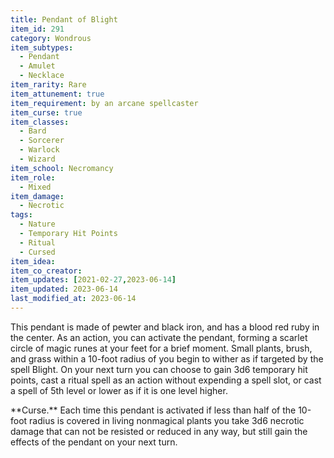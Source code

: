 ```yaml
---
title: Pendant of Blight
item_id: 291
category: Wondrous
item_subtypes:
  - Pendant
  - Amulet
  - Necklace
item_rarity: Rare
item_attunement: true
item_requirement: by an arcane spellcaster
item_curse: true
item_classes:
  - Bard
  - Sorcerer
  - Warlock
  - Wizard
item_school: Necromancy
item_role:
  - Mixed
item_damage:
  - Necrotic
tags:
  - Nature
  - Temporary Hit Points
  - Ritual
  - Cursed
item_idea:
item_co_creator:
item_updates: [2021-02-27,2023-06-14]
item_updated: 2023-06-14
last_modified_at: 2023-06-14
---
```


This pendant is made of pewter and black iron, and has a blood red ruby in the center. As an action, you can activate the pendant, forming a scarlet circle of magic runes at your feet for a brief moment. Small plants, brush, and grass within a 10-foot radius of you begin to wither as if targeted by the spell <magic-spell>Blight</magic-spell>. On your next turn you can choose to gain 3d6 temporary hit points, cast a ritual spell as an action without expending a spell slot, or cast a spell of 5th level or lower as if it is one level higher.

<div class="curse">
**Curse.** Each time this pendant is activated if less than half of the 10-foot radius is covered in living nonmagical plants you take 3d6 necrotic damage that can not be resisted or reduced in any way, but still gain the effects of the pendant on your next turn.
</div>
